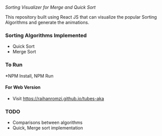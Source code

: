 
*Sorting Visualizer for Merge and Quick Sort*

This repository built using React JS that can visualize the popular Sorting Algorithms and generate the animations.

### Sorting Algorithms Implemented
- Quick Sort
- Merge Sort

### To Run

*NPM Install, NPM Run

#### For Web Version

- Visit https://raihanromzi.github.io/tubes-aka

### TODO
- Comparisons between algorithms
- Quick, Merge sort implementation
